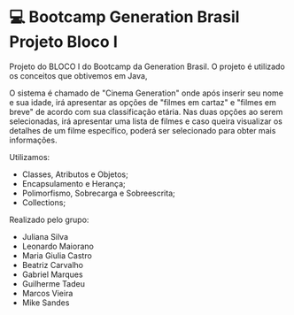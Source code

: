 # 💻 Bootcamp Generation Brasil Projeto Bloco I

Projeto do BLOCO I do Bootcamp da Generation Brasil.
O projeto é utilizado os conceitos que obtivemos em Java,


O sistema é chamado de "Cinema Generation" onde após inserir seu nome e sua idade, irá apresentar as opções de "filmes em cartaz" e "filmes em breve" de acordo com sua classificação etária. Nas duas opções ao serem selecionadas, irá apresentar uma lista de filmes e caso queira visualizar os detalhes de um filme específico, poderá ser selecionado para obter mais informações. 

Utilizamos: 

- Classes, Atributos e Objetos; 
- Encapsulamento e Herança; 
- Polimorfismo, Sobrecarga e Sobreescrita; 
- Collections;



Realizado pelo grupo:

- Juliana Silva
- Leonardo Maiorano
- Maria Giulia Castro
- Beatriz Carvalho
- Gabriel Marques
- Guilherme Tadeu
- Marcos Vieira
- Mike Sandes

